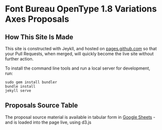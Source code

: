 # Font Bureau OpenType 1.8 Variations Axes Proposals

## How This Site Is Made

This site is constructed with Jeykll, and hosted on [pages.github.com](https://pages.github.com) so that your Pull Requests, when merged, will quickly become the live site without further action.

To install the command line tools and run a local server for development, run:

    sudo gem install bundler
    bundle install
    jekyll serve

## Proposals Source Table

The proposal source material is available in tabular form in [Google Sheets](https://docs.google.com/spreadsheets/d/13QZl_mnEyV4IgJWO_ysGEClQAoX500tdxEsAlJPF_TQ/edit#gid=0) - and is loaded into the page live, using d3.js 
